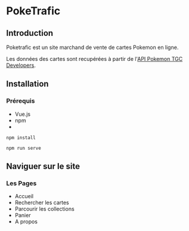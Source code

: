 # PokeTrafic

## Introduction

Poketrafic est un site marchand de vente de cartes Pokemon en ligne.

Les données des cartes sont recupérées à partir de l'[API Pokemon TGC Developers](https://pokemontcg.io/).



## Installation
### Prérequis
- Vue.js
- npm
- 

```
npm install

npm run serve

```
## Naviguer sur le site 
### Les Pages

- Accueil
- Rechercher les cartes
- Parcourir les collections
- Panier
- A propos


